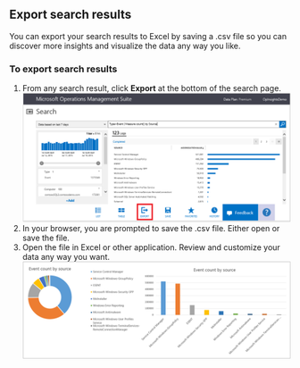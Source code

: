 ## Export search results

You can export your search results to Excel by saving a .csv file so you can discover more insights and visualize the data any way you like.

### To export search results

1. From any search result, click **Export** at the bottom of the search page.
    ![export from search](./media/operational-insights-export/export-search.png)
2. In your browser, you are prompted to save the .csv file. Either open or save the file.
3. Open the file in Excel or other application. Review and customize your data any way you want.
    ![Excel results](./media/operational-insights-export/export-excel.png)
